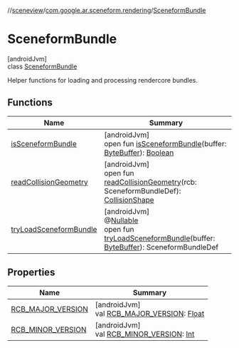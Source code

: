 //[sceneview](../../../index.md)/[com.google.ar.sceneform.rendering](../index.md)/[SceneformBundle](index.md)

# SceneformBundle

[androidJvm]\
class [SceneformBundle](index.md)

Helper functions for loading and processing rendercore bundles.

## Functions

| Name | Summary |
|---|---|
| [isSceneformBundle](is-sceneform-bundle.md) | [androidJvm]<br>open fun [isSceneformBundle](is-sceneform-bundle.md)(buffer: [ByteBuffer](https://developer.android.com/reference/kotlin/java/nio/ByteBuffer.html)): [Boolean](https://kotlinlang.org/api/latest/jvm/stdlib/kotlin/-boolean/index.html) |
| [readCollisionGeometry](read-collision-geometry.md) | [androidJvm]<br>open fun [readCollisionGeometry](read-collision-geometry.md)(rcb: SceneformBundleDef): [CollisionShape](../../com.google.ar.sceneform.collision/-collision-shape/index.md) |
| [tryLoadSceneformBundle](try-load-sceneform-bundle.md) | [androidJvm]<br>@[Nullable](https://developer.android.com/reference/kotlin/androidx/annotation/Nullable.html)<br>open fun [tryLoadSceneformBundle](try-load-sceneform-bundle.md)(buffer: [ByteBuffer](https://developer.android.com/reference/kotlin/java/nio/ByteBuffer.html)): SceneformBundleDef |

## Properties

| Name | Summary |
|---|---|
| [RCB_MAJOR_VERSION](-r-c-b_-m-a-j-o-r_-v-e-r-s-i-o-n.md) | [androidJvm]<br>val [RCB_MAJOR_VERSION](-r-c-b_-m-a-j-o-r_-v-e-r-s-i-o-n.md): [Float](https://kotlinlang.org/api/latest/jvm/stdlib/kotlin/-float/index.html) |
| [RCB_MINOR_VERSION](-r-c-b_-m-i-n-o-r_-v-e-r-s-i-o-n.md) | [androidJvm]<br>val [RCB_MINOR_VERSION](-r-c-b_-m-i-n-o-r_-v-e-r-s-i-o-n.md): [Int](https://kotlinlang.org/api/latest/jvm/stdlib/kotlin/-int/index.html) |
